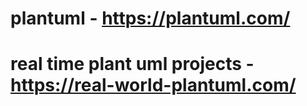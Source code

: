 # plantuml - https://plantuml.com/

# real time plant uml projects - https://real-world-plantuml.com/


